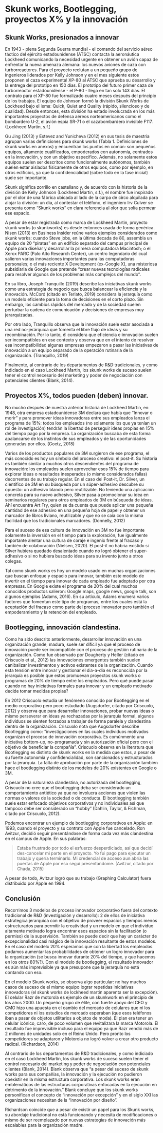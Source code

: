 # Skunk works, Bootlegging, proyectos X% y la innovación

## Skunk Works, presionados a innovar

En 1943 - plena Segunda Guerra mundial - el comando del servicio aéreo táctico del ejército estadounidense (ATSC) contacta la aeronáutica Lockheed comunicando la necesidad urgente en obtener un avión capaz de enfrentar la nueva amenaza alemana: los nuevos aviones de caza con turborreactores. Para el proyecto reclutan a un pequeño grupo de ingenieros liderados por Kelly Johnson y en el mes siguiente estos proponen el caza experimental XP-80 al ATSC que aprueba su desarrollo y la entrega del prototipo en 150 días. El prototipo del futuro primer caza de turborreactor estadounidense - el P-80 - llega en tan solo 143 días. El contrato para el XP-80 fue formalizado cuatro meses después del principio de los trabajos. El equipo de Johnson formó la división Skunk Works de Lockheed bajo el lema: Quick, Quiet and Quality (rápido, silencioso y de cualidad). Desde entonces, esta división ha estado involucrada en los más importantes proyectos de defensa aéreos norteamericanos como el bombardero U-2, el avión espía SR-71 o el cazabombardero invisible F117. (Lockheed Martin, s.f.)

Gu Jing (2013) y Estevez and Yunicheva (2012) en sus tesis de maestría agrupan varias definiciones para skunk works (Tabla 1. Definiciones de skunk works en anexos) y encuentran los puntos en común: son pequeños equipos, altamente cualificados, empoderados con autonomía, centrados en la innovación, y con un objetivo específico. Además, no solamente estos equipos suelen ser descritos como funcionalmente autónomos, también suelen estar aislados físicamente de otros equipos, como por ejemplo, en otros edificios, ya que la confidencialidad (sobre todo en la fase inicial) suele ser importante.

Skunk significa zorrillo en castellano y, de acuerdo con la historia de la división de Kelly Johnson (Lockheed Martin, s.f.), el nombre fue inspirado por el olor de una fábrica ubicada al lado de la carpa de circo alquilada para alojar la división: un dia, al contestar el teléfono, el ingeniero Irv Culver se presenta como “Skunk works” en clara referencia al olor que solía permear ese espacio.

A pesar de estar registrada como marca de Lockheed Martin, proyecto skunk works (o skunkworks) es desde entonces usada de forma genérica. Nisen (2013) en Business Insider reúne varios ejemplos considerados como skunk works: cuando Steve jobs, en la última decada de 80, assembla un equipo de 20 “piratas” en un edificio separado del campus principal de Apple para diseñar y desarrollar la primera computadora Macintosh; o el Xerox PARC (Palo Alto Research Center), un centro legendario del cual salieron varias innovaciones importantes para las computadoras personales; o el más reciente X Development (ex-Google X), una misteriosa subsidiaria de Google que pretende “crear nuevas tecnologías radicales para resolver algunos de los problemas más complejos del mundo”.

En su libro, Joseph Tranquillo (2019) describe las iniciativas skunk works como una estrategia de negocio que busca balancear la eficiencia y la innovación. McCord (citado en Terlato, 2019) considera la jerarquía como un modelo eficiente para la toma de decisiones en el corto plazo. Sin embargo, los cambios rápidos del mercado y de la sociedad suelen perturbar la cadena de comunicación y decisiones de empresas muy jerarquizadas. 

Por otro lado, Tranquillo observa que la innovación suele estar asociada a una red no-jerárquica que fomenta el libre flujo de ideas y su recombinación. Por lo tanto, él considera que eficiencia e innovación suelen ser incompatibles en ese contexto y observa que en el intento de resolver esa incompatibilidad algunas empresas empezaron a pasar las iniciativas de innovación a un equipo separado de la operación rutinaria de la organización. (Tranquillo, 2019)

Finalmente, al contrario de los departamentos de R&D tradicionales, y como indiciado en el caso Lockheed Martin, los skunk works de suceso suelen tener el control necesario del marketing y poder de negociación con potenciales clientes (Blank, 2014).

## Proyectos X%, todos pueden (deben) innovar.

No mucho después de nuestra anterior historia de Lockheed Martin, en 1948, otra empresa estadounidense 3M declara que había que “Innovar o morir” y para promover ideas innovadoras entre sus empleados lanza el programa de 15%: todos los empleados (no solamente los que ya tenían un rol de investigación) tendrán la libertad de perseguir ideas propias en 15% del tiempo pago por la empresa. La organización buscaba de esta forma apalancarse de los instintos de sus empleados y de las oportunidades generadas por ellos. (Goetz, 2018)

Varios de los productos populares de 3M surgieron de ese programa, el más conocido es hoy un símbolo del proceso creativo: el post-it. Su historia es también similar a muchos otros descendientes del programa de innovación: los empleados suelen aprovechar esos 15% de tiempo para explorar ideas o resultados inesperados (o mismo considerados fallas) decorrentes de su trabajo regular. En el caso del Post-it, Dr. Silver, un científico de 3M en su búsqueda por un súper-adhesivo descubre su opuesto: un adhesivo blando pero reutilizable. No teniendo una aplicación concreta para su nuevo adhesivo, Silver pasa a promocionar su idea en seminarios regulares para otros empleados de 3M en búsqueda de ideas. Ahí encuentra Art Fry, quien se da cuenta que puede aplicar una pequeña cantidad de ese adhesivo en una pequeña hoja de papel y obtener un marcador de libros liviano, reutilizable y que no se caía con la misma facilidad que los tradicionales marcadores. (Donnelly, 2012)

Para el suceso de esa cultura de innovación en 3M no fue importante solamente la inversión en el tiempo para la exploración, fue igualmente importante alentar una cultura de coraje e ingenio frente al fracaso y también de colaboración (Nielsen, 2020). El post-it no habria existido si Silver hubiera quedado desalentado cuando no logró obtener el super-adhesivo o si no hubiera buscado ideas para su invento junto a otros colegas.

Tal como skunk works es hoy un modelo usado en muchas organizaciones que buscan enfoque y espacio para innovar, también este modelo de invertir en el tiempo para innovar de cada empleado fue adoptado por otra empresas. 
En Google existe el programa de 20% del cual muchos conocidos productos salieron: Google maps, google news, google talk, son algunos ejemplos (Adams, 2016). En su artículo, Adams enumera varios factores que fomentan este tipo de programas, entre los cuales está la aceptación del fracaso como parte del proceso innovador pero también el empoderamiento y la retención del empleado.

## Bootlegging, innovación clandestina.

Como ha sido descrito anteriormente, desarrollar innovación en una organización grande, madura, suele ser difícil ya que el proceso de innovación puede ser incompatible con el proceso de gestión rutinaria de la organización. Como fue observado por Dougherty y Heller (citado en Criscuolo et al., 2012) las innovaciones emergentes también suelen canibalizar investimentos y activos existentes de la organización. Cuando esta tensión entre innovar y gestionar el dia-a-dia es reconocida por la jerarquía es posible que estos promuevan proyectos skunk works o programas de 20% de tiempo entre los empleados. Pero qué puede pasar cuando no hay iniciativas formales para innovar y un empleado motivado decide tomar medidas propias? 

En 2012 Criscuolo estudia un fenómeno conocido por Bootlegging en el medio corporativo pero poco estudiado (Augsdorfer, citado por Criscuolo, 2012) y observa que para desarrollar innovaciones, probar nuevas ideas o mismo perseverar en ideas ya rechazadas por la jerarquía formal, algunos individuos se sienten forzados a trabajar de forma paralela y clandestina dentro de la organización. Criscuolo nota que Augsdorfer describe Bootlegging como: “investigaciones en las cuales individuos motivados organizan el proceso de innovación corporativa. Es comúnmente una iniciativa bottom-up, no-programada y sin autorización oficial pero con el objetivo de beneficiar la compañía”.
Criscuolo observa en la literatura que Bootlegging es distinto de skunk works en la medida que estos, a pesar de su fuerte autonomía y confidencialidad, son sancionados y estructurados por la jerarquía. La falta de aprobación por parte de la organización también hace el bootlegging distinto de los modelos de 20% existentes en Google o 3M. 

A pesar de la naturaleza clandestina, no autorizada del bootlegging, Criscuolo no cree que el bootlegging deba ser considerado un comportamiento antiético ya que no involucra acciones que violen las normas o valores de la sociedad o de conducta. El bootlegging también suele estar enfocado objetivos corporativos y no individuales así que tampoco debe ser considerado un “hobby” (Dahlin, Taylor, & Fichman, citado por Criscuolo, 2012).

Podemos encontrar un ejemplo de bootlegging corporativos en Apple: en 1993, cuando el proyecto y su contrato con Apple fue cancelado, Ron Avitzur, decidió seguir presentándose de forma cada vez más clandestina en el campus de Apple. En sus palabras:
> Estaba frustrado por todo el esfuerzo desperdiciado, así que decidí des-cancelar mi parte en el proyecto. Yo fui pago para ejecutar un trabajo y quería terminarlo. Mi credencial de acceso aun abría las puertas de Apple por eso seguí presentandome. (Avitzur, citado por Chada, 2015)

A pesar de todo, Avitzur logró que su trabajo (Graphing Calculator) fuera distribuido por Apple en 1994. 

## Conclusión

Recorrimos 3 modelos de proceso innovador corporativo fuera del contexto tradicional de R&D (investigación y desarrollo): 2 de ellos de iniciativa estrategica jerarquica con el objetivo de proveer espacios y tiempos menos estructurados para permitir la creatividad y un modelo en que el individuo altamente motivado logra encontrar esos espacios sin la facilitación (o permiso) de la supervisión. 
También se puede decir que hay un carácter de excepcionalidad casi mágico de la innovación resultante de estos modelos. En el caso del modelo 20% esperamos que con la libertad los empleados podamos aumentar las probabilidades de obtener un logro innovador para la organización (se busca innovar durante 20% del tiempo, y que hacemos en los otros 80%?). Con el modelo de bootlegging, el resultado innovador es aún más imprevisible ya que presupone que la jerarquía no está contando con eso. 

En el modelo Skunk works, se observa algo particular: no hay muchos casos de suceso de el mismo equipo lograr repetidas iniciativas innovadoras (el skunk works de lockheed martin aparenta ser la excepción). El celular Razr de motorola es ejemplo de un skunkwork en el principio de los años 2000. Un pequeño grupo de élite, con fuerte apoyo del CEO y CMO hizo una apuesta en el cambio del mercado de celulares que ni los competidores ni los estudios de mercado esperaban (que esos teléfonos iban a pasar de objetos utilitarios a objetos de moda).  El plan era tener un celular icónico, caro, de poco volumen que revitalizara la marca Motorola. El resultado fue imprevisible incluso para el equipo ya que Razr vendió más de 2 millones de unidades solo en el Reino Unido. Pero pronto los competidores se adaptaron y Motorola no logró volver a crear otro producto radical. (Richardson, 2014)

Al contrario de los departamentos de R&D tradicionales, y como indiciado en el caso Lockheed Martin, los skunk works de suceso suelen tener el control necesario del marketing y poder de negociación con potenciales clientes (Blank, 2014). Blank observa que “a pesar del suceso de skunk works para sus compañías, la innovación y la ejecución no pudieron coexistir en la misma estructura corporativa. Los skunk works eran emblemáticos de las estructuras corporativas enfocadas en la ejecución en detrimento de la innovación.” Blank concluye que los skunk works personifican el concepto de “innovación por excepción” y en el siglo XXI las organizaciones necesitan de la “innovación por diseño”.

Richardson coincide que a pesar de existir un papel para los Skunk works, su abordaje tradicional no está funcionando y necesita de modificaciones o mismo de ser reemplazado por nuevas estrategias de innovación más escalables para la organización madre.
